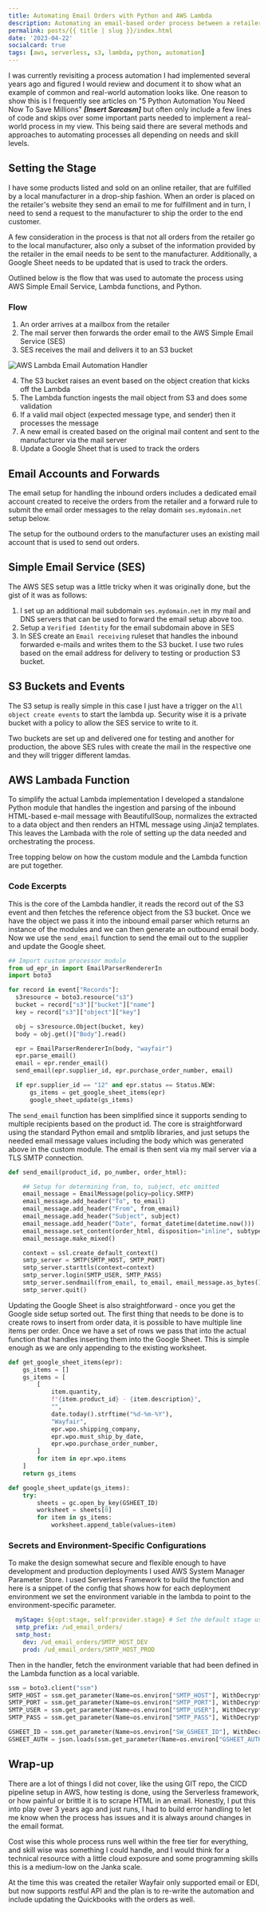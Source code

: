 ```yaml
---
title: Automating Email Orders with Python and AWS Lambda
description: Automating an email-based order process between a retailer and a drop shipper with an AWS Lambda function and customer Python automations
permalink: posts/{{ title | slug }}/index.html
date: '2023-04-22'
socialcard: true
tags: [aws, serverless, s3, lambda, python, automation]
---
```


I was currently revisiting a process automation I had implemented several years ago and figured I would review and document it to show what an example of common and real-world automation looks like. One reason to show this is I frequently see articles on "5 Python Automation You Need Now To Save Millions" ___[Insert Sarcasm]___ but often only include a few lines of code and skips over some important parts needed to implement a real-world process in my view. This being said there are several methods and approaches to automating processes all depending on needs and skill levels.  

## Setting the Stage 
I have some products listed and sold on an online retailer, that are fulfilled by a local manufacturer in a drop-ship fashion. When an order is placed on the retailer's website they send an email to me for fulfillment and in turn, I need to send a request to the manufacturer to ship the order to the end customer.  

A few consideration in the process is that not all orders from the retailer go to the local manufacturer, also only a subset of the information provided by the retailer in the email needs to be sent to the manufacturer. Additionally, a Google Sheet needs to be updated that is used to track the orders.   

Outlined below is the flow that was used to automate the process using AWS Simple Email Service, Lambda functions, and Python.  
 
 ### Flow
 1. An order arrives at a mailbox from the retailer 
 2. The mail server then forwards the order email to the AWS Simple Email Service (SES)
 3. SES receives the mail and delivers it to an S3 bucket
  
  ![AWS Lambda Email Automation Handler](mail-to-mail-flow.png)

 4. The S3 bucket raises an event based on the object creation that kicks off the Lambda 
 5. The Lambda function ingests the mail object from S3 and does some validation 
 6. If a valid mail object (expected message type, and sender) then it processes the message
 7. A new email is created based on the original mail content and sent to the manufacturer via the mail server
 8. Update a Google Sheet that is used to track the orders  
   
## Email Accounts and Forwards 
The email setup for handling the inbound orders includes a dedicated email account created to receive the orders from the retailer and a forward rule to submit the email order messages to the relay domain `ses.mydomain.net` setup below. 

The setup for the outbound orders to the manufacturer uses an existing mail account that is used to send out orders. 

## Simple Email Service (SES) 
The AWS SES setup was a little tricky when it was originally done, but the gist of it was as follows: 
1. I set up an additional mail subdomain `ses.mydomain.net` in my mail and DNS servers that can be used to forward the email setup above too. 
2. Setup a `Verified Identity` for the email subdomain above in SES
3. In SES create an `Email receiving` ruleset that handles the inbound forwarded e-mails and writes them to the S3 bucket. I use two rules based on the email address for delivery to testing or production S3 bucket. 

## S3 Buckets and Events
The S3 setup is really simple in this case I just have a trigger on the `All object create events` to start the lambda up. Security wise it is a private bucket with a policy to allow the SES service to write to it.
 
Two buckets are set up and delivered one for testing and another for production, the above SES rules with create the mail in the respective one and they will trigger different lamdas. 

## AWS Lambada Function
To simplify the actual Lambda implementation I developed a standalone Python module that handles the ingestion and parsing of the inbound HTML-based e-mail message with BeautifullSoup, normalizes the extracted to a data object and then renders an HTML message using Jinja2 templates. This leaves the Lambada with the role of setting up the data needed and orchestrating the process. 

Tree topping below on how the custom module and the Lambda function are put together. 

### Code Excerpts 
This is the core of the Lambda handler, it reads the record out of the S3 event and then fetches the reference object from the S3 bucket. Once we have the object we pass it into the inbound email parser which returns an instance of the modules and we can then generate an outbound email body. Now we use the `send_email` function to send the email out to the supplier and update the Google sheet. 

```python 
## Import custom processor module
from ud_epr_in import EmailParserRendererIn
import boto3

for record in event["Records"]:
  s3resource = boto3.resource("s3")
  bucket = record["s3"]["bucket"]["name"]
  key = record["s3"]["object"]["key"]

  obj = s3resource.Object(bucket, key)
  body = obj.get()["Body"].read()

  epr = EmailParserRendererIn(body, "wayfair")
  epr.parse_email()
  email = epr.render_email()
  send_email(epr.supplier_id, epr.purchase_order_number, email)

  if epr.supplier_id == "12" and epr.status == Status.NEW:
      gs_items = get_google_sheet_items(epr)
      google_sheet_update(gs_items)
```

The `send_email` function has been simplified since it supports sending to multiple recipients based on the product id. The core is straightforward using the standard Python email and smtplib libraries, and just setups the needed email message values including the body which was generated above in the custom module. The email is then sent via my mail server via a TLS SMTP connection. 

```python
def send_email(product_id, po_number, order_html):

    ## Setup for determining from, to, subject, etc omitted 
    email_message = EmailMessage(policy=policy.SMTP)
    email_message.add_header("To", to_email)
    email_message.add_header("From", from_email)
    email_message.add_header("Subject", subject)
    email_message.add_header("Date", format_datetime(datetime.now()))
    email_message.set_content(order_html, disposition="inline", subtype="html", cte="quoted-printable")
    email_message.make_mixed()

    context = ssl.create_default_context()
    smtp_server = SMTP(SMTP_HOST, SMTP_PORT)
    smtp_server.starttls(context=context)
    smtp_server.login(SMTP_USER, SMTP_PASS)
    smtp_server.sendmail(from_email, to_email, email_message.as_bytes())
    smtp_server.quit()
```

Updating the Google Sheet is also straightforward - once you get the Google side setup sorted out. The first thing that needs to be done is to create rows to insert from order data, it is possible to have multiple line items per order. Once we have a set of rows we pass that into the actual function that handles inserting them into the Google Sheet. This is simple enough as we are only appending to the existing worksheet.

```python
def get_google_sheet_items(epr):
    gs_items = []
    gs_items = [
        [
            item.quantity,
            f"{item.product_id} - {item.description}",
            "",
            date.today().strftime("%d-%m-%Y"),
            "Wayfair",
            epr.wpo.shipping_company,
            epr.wpo.must_ship_by_date,
            epr.wpo.purchase_order_number,
        ]
        for item in epr.wpo.items
    ]
    return gs_items

def google_sheet_update(gs_items):
    try:
        sheets = gc.open_by_key(GSHEET_ID)
        worksheet = sheets[0]
        for item in gs_items:
            worksheet.append_table(values=item)
```

### Secrets and Environment-Specific Configurations
To make the design somewhat secure and flexible enough to have development and production deployments I used AWS System Manager Parameter Store. I used Serverless Framework to build the function and here is a snippet of the config that shows how for each deployment environment we set the environment variable in the lambda to point to the environment-specific parameter. 

```yaml
  myStage: ${opt:stage, self:provider.stage} # Set the default stage used. Default is dev
  smtp_prefix: /ud_email_orders/
  smtp_host:
    dev: /ud_email_orders/SMTP_HOST_DEV
    prod: /ud_email_orders/SMTP_HOST_PROD
```

Then in the handler, fetch the environment variable that had been defined in the Lambda function as a local variable.

```python
ssm = boto3.client("ssm")
SMTP_HOST = ssm.get_parameter(Name=os.environ["SMTP_HOST"], WithDecryption=False)["Parameter"]["Value"]
SMTP_PORT = ssm.get_parameter(Name=os.environ["SMTP_PORT"], WithDecryption=False)["Parameter"]["Value"]
SMTP_USER = ssm.get_parameter(Name=os.environ["SMTP_USER"], WithDecryption=False)["Parameter"]["Value"]
SMTP_PASS = ssm.get_parameter(Name=os.environ["SMTP_PASS"], WithDecryption=True)["Parameter"]["Value"]

GSHEET_ID = ssm.get_parameter(Name=os.environ["SW_GSHEET_ID"], WithDecryption=False)["Parameter"]["Value"]
GSHEET_AUTH = json.loads(ssm.get_parameter(Name=os.environ["GSHEET_AUTH"], WithDecryption=True)["Parameter"]["Value"])
```

## Wrap-up 
There are a lot of things I did not cover, like the using GIT repo, the CICD pipeline setup in AWS, how testing is done, using the Serverless framework, or how painful or brittle it is to scrape HTML in an email. Honestly, I put this into play over 3 years ago and just runs, I had to build error handling to let me know when the process has issues and it is always around changes in the email format. 

Cost wise this whole process runs well within the free tier for everything, and skill wise was something I could handle, and I would think for a technical resource with a little cloud exposure and some programming skills this is a medium-low on the Janka scale. 

At the time this was created the retailer Wayfair only supported email or EDI, but now supports restful API and the plan is to re-write the automation and include updating the Quickbooks with the orders as well. 